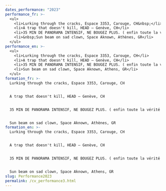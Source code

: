 ```yaml
---
dates_performance: "2023"
performance_fr: >-
  <ul>
    <li>Lurking through the cracks, Espace 3353, Carouge, CH&nbsp;</li>
    <li>A trap that doesn't kill, HEAD – Genève, CH</li>
    <li>35 MIN DE PANORAMA INTENSIF, NE BOUGEZ PLUS. ( enfin toute la vérité sur la Suisse!), 5e Biennale Insulaire des espaces d’art de Genève, CH</li>
    <li>&nbsp;Sun beam on sad clown, Space Aknown, Athènes, GR</li>
  </ul>
performance_en: >-
  <ul>
    <li>Lurking through the cracks, Espace 3353, Carouge, CH</li>
    <li>A trap that doesn't kill, HEAD – Genève, CH</li>
    <li>35 MIN DE PANORAMA INTENSIF, NE BOUGEZ PLUS. ( enfin toute la vérité sur la Suisse!), 5e Biennale Insulaire des espaces d’art de Genève, CH</li>
    <li>Sun beam on sad clown, Space Aknown, Athens, GR</li>
  </ul>
formation_fr: >-
  Lurking through the cracks, Espace 3353, Carouge, CH


  A trap that doesn't kill, HEAD – Genève, CH


  35 MIN DE PANORAMA INTENSIF, NE BOUGEZ PLUS. ( enfin toute la vérité sur la Suisse! ), 5e Biennale Insulaire des espaces d’art de Genève, CH


  Sun beam on sad clown, Space Aknown, Athènes, GR
formation_en: >-
  Lurking through the cracks, Espace 3353, Carouge, CH


  A trap that doesn't kill, HEAD – Genève, CH


  35 MIN DE PANORAMA INTENSIF, NE BOUGEZ PLUS. ( enfin toute la vérité sur la Suisse!), 5e Biennale Insulaire des espaces d’art de Genève, CH


  Sun beam on sad clown, Space Aknown, Athens, GR
slug: Performance2023
permalink: /cv_performance3.html
---
```

